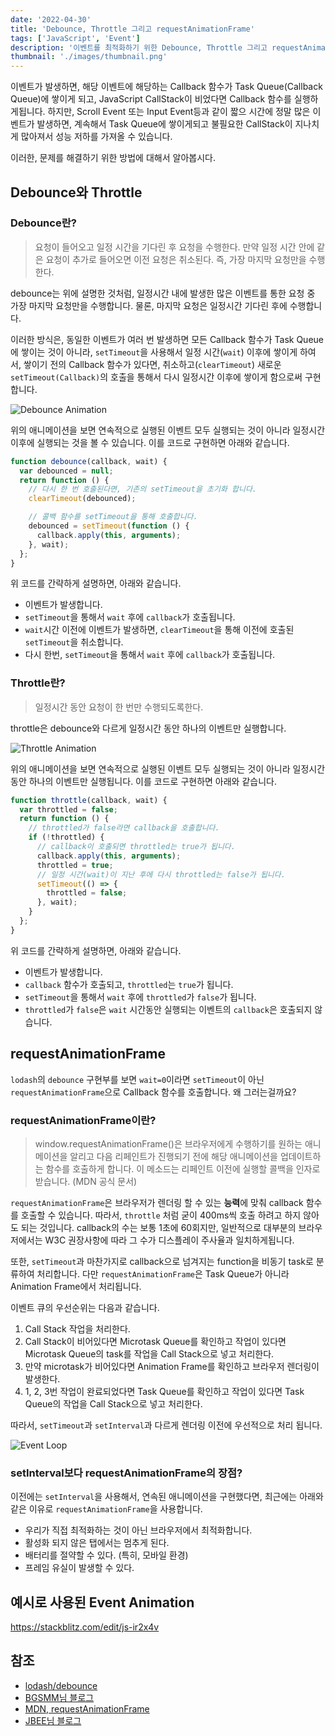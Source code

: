 ```yaml
---
date: '2022-04-30'
title: 'Debounce, Throttle 그리고 requestAnimationFrame'
tags: ['JavaScript', 'Event']
description: '이벤트를 최적화하기 위한 Debounce, Throttle 그리고 requestAnimationFrame를 알아보자'
thumbnail: './images/thumbnail.png'
---
```


이벤트가 발생하면, 해당 이벤트에 해당하는 Callback 함수가 Task Queue(Callback Queue)에 쌓이게 되고, JavaScript CallStack이 비었다면 Callback 함수를 실행하게됩니다.
하지만, Scroll Event 또는 Input Event등과 같이 짧으 시간에 정말 많은 이벤트가 발생하면,
계속해서 Task Queue에 쌓이게되고 불필요한 CallStack이 지나치게 많아져서 성능 저하를 가져올 수 있습니다.

이러한, 문제를 해결하기 위한 방법에 대해서 알아봅시다.

## Debounce와 Throttle

### Debounce란?

> 요청이 들어오고 일정 시간을 기다린 후 요청을 수행한다. 만약 일정 시간 안에 같은 요청이 추가로 들어오면 이전 요청은 취소된다. 즉, 가장 마지막 요청만을 수행한다.

debounce는 위에 설명한 것처럼, 일정시간 내에 발생한 많은 이벤트를 통한 요청 중 가장 마지막 요청만을 수행합니다. 물론, 마지막 요청은 일정시간 기다린 후에 수행합니다.

이러한 방식은, 동일한 이벤트가 여러 번 발생하면 모든 Callback 함수가 Task Queue에 쌓이는 것이 아니라,
`setTimeout`을 사용해서 일정 시간(`wait`) 이후에 쌓이게 하여서, 쌓이기 전의 Callback 함수가 있다면,
취소하고(`clearTimeout`) 새로운 `setTimeout(Callback)`의 호출을 통해서 다시 일정시간 이후에 쌓이게 함으로써 구현합니다.

![Debounce Animation](./images/debounce.gif)

위의 애니메이션을 보면 연속적으로 실행된 이벤트 모두 실행되는 것이 아니라 일정시간 이후에 실행되는 것을 볼 수 있습니다.
이를 코드로 구현하면 아래와 같습니다.

```javascript
function debounce(callback, wait) {
  var debounced = null;
  return function () {
    // 다시 한 번 호출된다면, 기존의 setTimeout을 초기화 합니다.
    clearTimeout(debounced);

    // 콜백 함수를 setTimeout을 통해 호출합니다.
    debounced = setTimeout(function () {
      callback.apply(this, arguments);
    }, wait);
  };
}
```

위 코드를 간략하게 설명하면, 아래와 같습니다.

- 이벤트가 발생합니다.
- `setTimeout`을 통해서 `wait` 후에 `callback`가 호출됩니다.
- `wait`시간 이전에 이벤트가 발생하면, `clearTimeout`을 통해 이전에 호출된 `setTimeout`을 취소합니다.
- 다시 한번, `setTimeout`을 통해서 `wait` 후에 `callback`가 호출됩니다.

### Throttle란?

> 일정시간 동안 요청이 한 번만 수행되도록한다.

throttle은 debounce와 다르게 일정시간 동안 하나의 이벤트만 실행합니다.

![Throttle Animation](./images/throttle.gif)

위의 애니메이션을 보면 연속적으로 실행된 이벤트 모두 실행되는 것이 아니라 일정시간동안 하나의 이벤트만 실행됩니다.
이를 코드로 구현하면 아래와 같습니다.

```javascript
function throttle(callback, wait) {
  var throttled = false;
  return function () {
    // throttled가 false라면 callback을 호출합니다.
    if (!throttled) {
      // callback이 호출되면 throttled는 true가 됩니다.
      callback.apply(this, arguments);
      throttled = true;
      // 일정 시간(wait)이 지난 후에 다시 throttled는 false가 됩니다.
      setTimeout(() => {
        throttled = false;
      }, wait);
    }
  };
}
```

위 코드를 간략하게 설명하면, 아래와 같습니다.

- 이벤트가 발생합니다.
- `callback` 함수가 호출되고, `throttled`는 `true`가 됩니다.
- `setTimeout`을 통해서 `wait` 후에 `throttled`가 `false`가 됩니다.
- `throttled`가 `false`은 `wait` 시간동안 실행되는 이벤트의 `callback`은 호출되지 않습니다.

## requestAnimationFrame

`lodash`의 `debounce` 구현부를 보면 `wait=0`이라면 `setTimeout`이 아닌 `requestAnimationFrame`으로 Callback 함수를 호출합니다. 왜 그러는걸까요?

### requestAnimationFrame이란?

> window.requestAnimationFrame()은 브라우저에게 수행하기를 원하는 애니메이션을 알리고 다음 리페인트가 진행되기 전에 해당 애니메이션을 업데이트하는 함수를 호출하게 합니다. 이 메소드는 리페인트 이전에 실행할 콜백을 인자로 받습니다. (MDN 공식 문서)

`requestAnimationFrame`은 브라우저가 렌더링 할 수 있는 **능력**에 맞춰 callback 함수를 호출할 수 있습니다.
따라서, `throttle` 처럼 굳이 400ms씩 호출 하려고 하지 않아도 되는 것입니다.
callback의 수는 보통 1초에 60회지만, 일반적으로 대부분의 브라우저에서는 W3C 권장사항에 따라 그 수가 디스플레이 주사율과 일치하게됩니다.

또한, `setTimeout`과 마찬가지로 callback으로 넘겨지는 function을 비동기 task로 분류하여 처리합니다.
다만 `requestAnimationFrame`은 Task Queue가 아니라 Animation Frame에서 처리됩니다.

이벤트 큐의 우선순위는 다음과 같습니다.

1. Call Stack 작업을 처리한다.
2. Call Stack이 비어있다면 Microtask Queue를 확인하고 작업이 있다면 Microtask Queue의 task를 작업을 Call Stack으로 넣고 처리한다.
3. 만약 microtask가 비어있다면 Animation Frame를 확인하고 브라우저 렌더링이 발생한다.
4. 1, 2, 3번 작업이 완료되었다면 Task Queue를 확인하고 작업이 있다면 Task Queue의 작업을 Call Stack으로 넣고 처리한다.

따라서, `setTimeout`과 `setInterval`과 다르게 렌더링 이전에 우선적으로 처리 됩니다.

![Event Loop](./images/event-loop.png)

### setInterval보다 requestAnimationFrame의 장점?

이전에는 `setInterval`을 사용해서, 연속된 애니메이션을 구현했다면, 최근에는 아래와 같은 이유로 `requestAnimationFrame`을 사용합니다.

- 우리가 직접 최적화하는 것이 아닌 브라우저에서 최적화합니다.
- 활성화 되지 않은 탭에서는 멈추게 된다.
- 배터리를 절약할 수 있다. (특히, 모바일 환경)
- 프레임 유실이 발생할 수 있다.

## 예시로 사용된 Event Animation

https://stackblitz.com/edit/js-ir2x4v

## 참조

- [lodash/debounce](https://github.com/lodash/lodash/blob/master/debounce.js)
- [BGSMM님 블로그](http://yoonbumtae.com/?p=3584)
- [MDN, requestAnimationFrame](https://developer.mozilla.org/ko/docs/Web/API/window/requestAnimationFrame)
- [JBEE님 블로그](https://jbee.io/web/optimize-scroll-event)
